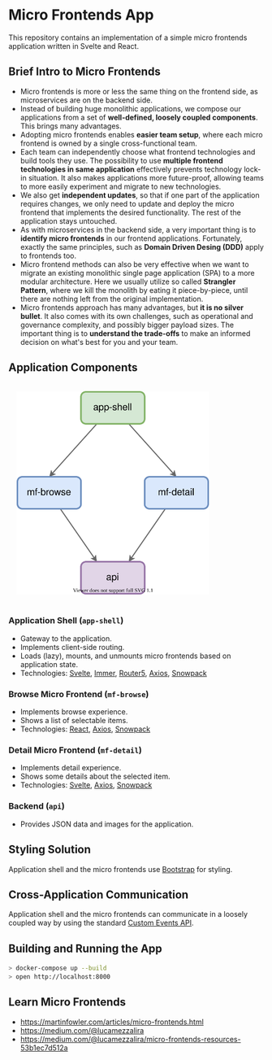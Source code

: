 # Micro Frontends App

This repository contains an implementation of a simple micro frontends application written in Svelte and React.

## Brief Intro to Micro Frontends

- Micro frontends is more or less the same thing on the frontend side, as microservices are on the backend side.
- Instead of building huge monolithic applications, we compose our applications from a set of **well-defined, loosely coupled components**. This brings many advantages.
- Adopting micro frontends enables **easier team setup**, where each micro frontend is owned by a single cross-functional team.
- Each team can independently choose what frontend technologies and build tools they use. The possibility to use **multiple frontend technologies in same application** effectively prevents technology lock-in situation. It also makes applications more future-proof, allowing teams to more easily experiment and migrate to new technologies.
- We also get **independent updates**, so that if one part of the application requires changes, we only need to update and deploy the micro frontend that implements the desired functionality. The rest of the application stays untouched.
- As with microservices in the backend side, a very important thing is to **identify micro frontends** in our frontend applications. Fortunately, exactly the same principles, such as **Domain Driven Desing (DDD)** apply to frontends too.
- Micro frontend methods can also be very effective when we want to migrate an existing monolithic single page application (SPA) to a more modular architecture. Here we usually utilize so called **Strangler Pattern**, where we kill the monolith by eating it piece-by-piece, until there are nothing left from the original implementation.
- Micro frontends approach has many advantages, but **it is no silver bullet**. It also comes with its own challenges, such as operational and governance complexity, and possibly bigger payload sizes. The important thing is to **understand the trade-offs** to make an informed decision on what's best for you and your team.

## Application Components

<img src="./doc/micro-frontends.svg" height="400" style="margin:1rem"><img>

### Application Shell (`app-shell`)

- Gateway to the application.
- Implements client-side routing.
- Loads (lazy), mounts, and unmounts micro frontends based on application state.
- Technologies: [Svelte](https://svelte.dev/), [Immer](https://immerjs.github.io/immer/), [Router5](https://router5.js.org/), [Axios](https://github.com/axios/axios), [Snowpack](https://www.snowpack.dev/)

### Browse Micro Frontend (`mf-browse`)

- Implements browse experience.
- Shows a list of selectable items.
- Technologies: [React](https://reactjs.org/), [Axios](https://github.com/axios/axios), [Snowpack](https://www.snowpack.dev/)

### Detail Micro Frontend (`mf-detail`)

- Implements detail experience.
- Shows some details about the selected item.
- Technologies: [Svelte](https://svelte.dev/), [Axios](https://github.com/axios/axios), [Snowpack](https://www.snowpack.dev/)

### Backend (`api`)

- Provides JSON data and images for the application.

## Styling Solution

Application shell and the micro frontends use [Bootstrap](https://getbootstrap.com/) for styling.

## Cross-Application Communication

Application shell and the micro frontends can communicate in a loosely coupled way by using the standard [Custom Events API](https://developer.mozilla.org/en-US/docs/Web/Guide/Events/Creating_and_triggering_events).

## Building and Running the App

```bash
> docker-compose up --build
> open http://localhost:8000
```

## Learn Micro Frontends

- https://martinfowler.com/articles/micro-frontends.html
- https://medium.com/@lucamezzalira
- https://medium.com/@lucamezzalira/micro-frontends-resources-53b1ec7d512a
